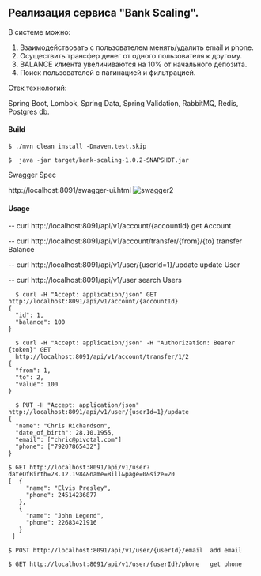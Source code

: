 ## Реализация сервиса "Bank Scaling".

В системе можно:
1. Взаимодействовать с пользователем менять/удалить email и phone.
2. Осуществить трансфер денег от одного пользователя к другому.
3. BALANCE клиента увеличиваются на 10% от начального депозита.
4. Поиск пользователей с пагинацией и фильтрацией.

Стек технологий:

Spring Boot, Lombok, Spring Data, Spring Validation, RabbitMQ, Redis, Postgres db.

#### Build

    $ ./mvn clean install -Dmaven.test.skip

    $  java -jar target/bank-scaling-1.0.2-SNAPSHOT.jar


Swagger Spec

http://localhost:8091/swagger-ui.html
![swagger2](https://user-images.githubusercontent.com/5726929/216919874-c46f9135-44ee-4974-a918-66c7dc467942.png)

#### Usage


-- curl http://localhost:8091/api/v1/account/{accountId}  get Account

-- curl http://localhost:8091/api/v1/account/transfer/{from}/{to}  transfer Balance

-- curl http://localhost:8091/api/v1/user/{userId=1}/update  update User

-- curl http://localhost:8091/api/v1/user  search Users


      $ curl -H "Accept: application/json" GET http://localhost:8091/api/v1/account/{accountId}
    {
      "id": 1,
      "balance": 100
    }

      $ curl -H "Accept: application/json" -H "Authorization: Bearer {token}" GET 
      http://localhost:8091/api/v1/account/transfer/1/2
    {
      "from": 1,
      "to": 2,
      "value": 100
    }
    
      $ PUT -H "Accept: application/json" http://localhost:8091/api/v1/user/{userId=1}/update
    {
      "name": "Chris Richardson",
      "date_of_birth": 28.10.1955, 
      "email": ["chric@pivotal.com"]
      "phone": ["79207865432"]
    }
    
    $ GET http://localhost:8091/api/v1/user?dateOfBirth=28.12.1984&name=Bill&page=0&size=20
    [  {
         "name": "Elvis Presley",
         "phone": 24514236877
       },
       {
         "name": "John Legend",
         "phone": 22683421916
       }
     ]

    $ POST http://localhost:8091/api/v1/user/{userId}/email  add email
    
    $ GET http://localhost:8091/api/v1/user/{userId}/phone   get phone
